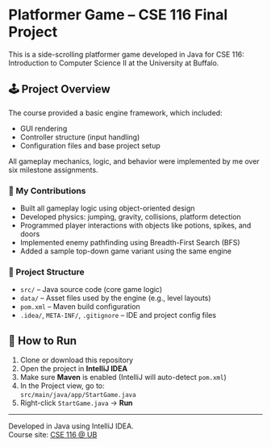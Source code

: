 # Platformer Game – CSE 116 Final Project

This is a side-scrolling platformer game developed in Java for CSE 116: Introduction to Computer Science II at the University at Buffalo.

## 🕹 Project Overview

The course provided a basic engine framework, which included:
- GUI rendering
- Controller structure (input handling)
- Configuration files and base project setup

All gameplay mechanics, logic, and behavior were implemented by me over six milestone assignments.

### 🔧 My Contributions
- Built all gameplay logic using object-oriented design
- Developed physics: jumping, gravity, collisions, platform detection
- Programmed player interactions with objects like potions, spikes, and doors
- Implemented enemy pathfinding using Breadth-First Search (BFS)
- Added a sample top-down game variant using the same engine

### 📁 Project Structure

- `src/` – Java source code (core game logic)
- `data/` – Asset files used by the engine (e.g., level layouts)
- `pom.xml` – Maven build configuration
- `.idea/`, `META-INF/`, `.gitignore` – IDE and project config files

## 🚀 How to Run

1. Clone or download this repository
2. Open the project in **IntelliJ IDEA**
3. Make sure **Maven** is enabled (IntelliJ will auto-detect `pom.xml`)
4. In the Project view, go to:  
   `src/main/java/app/StartGame.java`
5. Right-click `StartGame.java` → **Run**

---

Developed in Java using IntelliJ IDEA.  
Course site: [CSE 116 @ UB](https://cse116.com/)
